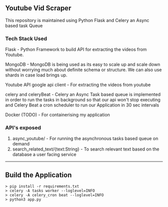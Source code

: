 ## Youtube Vid Scraper

This repository is maintained using Python Flask and Celery an Async based task Queue

### Tech Stack Used

Flask - Python Framework to build API for extracting the videos from Youtube.

MongoDB - MongoDB is being used as its easy to scale up and scale down without worrying much about
         definite schema or structure. We can also use shards in case load brings up.

Youtube API google api client - For extracting the videos from youtube

celery and celeryBeat - Celery an Async Task based queue is implemented in order to run the tasks in background
                        so that our api won't stop executing and Celery Beat a cron scheduler to run our Application in 30 sec intervals

Docker (TODO) - For containerising my application
### API's exposed
1. async_youtube/ - For running the asynchronous tasks based queue on demand
2. search_related_text/{text:String} - To search relevant text based on the database a user facing service

--------------------
Build the Application
--------------------


```
> pip install -r requirements.txt
> celery -A tasks worker --loglevel=INFO
> celery -A celery_cron beat --loglevel=INFO
> python3 app.py 

```


